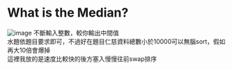 # What is the Median?  
![image](https://github.com/10360555iamnn/UVAdataset/assets/95529963/52e72956-b000-49bb-b8eb-e029fb8e081b)
不斷輸入整數，較你輸出中間值  
水題依題目要求即可，不過好在題目仁慈資料總數小於10000可以無腦sort，假如再大10倍會爆掉  
這裡我放的是速度比較快的後方塞入慢慢往前swap排序  
